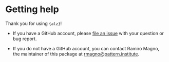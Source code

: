 # Getting help

Thank you for using `{alz}`!

- If you have a GitHub account, please
[file an issue](https://github.com/patterninstitute/alz/issues/new)
with your question or bug report.

- If you do not have a GitHub account, you can contact Ramiro Magno, the maintainer of this
package at <rmagno@pattern.institute>.
